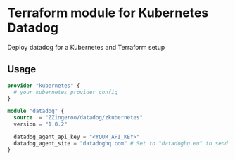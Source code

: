 # Terraform module for Kubernetes Datadog

Deploy datadog for a Kubernetes and Terraform setup

## Usage

```terraform
provider "kubernetes" {
  # your kubernetes provider config
}

module "datadog" {  
  source  = "ZZingeroo/datadog/zkubernetes"
  version = "1.0.2"

  datadog_agent_api_key = "<YOUR_API_KEY>"
  datadog_agent_site = "datadoghq.com" # Set to "datadoghq.eu" to send your Agent data to the Datadog EU site (default: "datadoghq.com")
}
```
